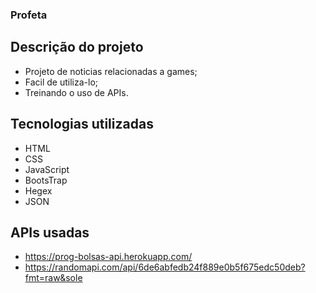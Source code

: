 ### Profeta

## Descrição do projeto

- Projeto de noticias relacionadas a games;
- Facil de utiliza-lo;
- Treinando o uso de APIs.

## Tecnologias utilizadas

- HTML
- CSS
- JavaScript
- BootsTrap
- Hegex
- JSON

## APIs usadas

- https://prog-bolsas-api.herokuapp.com/
- https://randomapi.com/api/6de6abfedb24f889e0b5f675edc50deb?fmt=raw&sole
